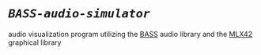 # *`BASS-audio-simulator`*

audio visualization program utilizing the <a href="https://www.un4seen.com/">BASS</a> audio library and the <a href="https://github.com/codam-coding-college/MLX42">MLX42</a> graphical library
